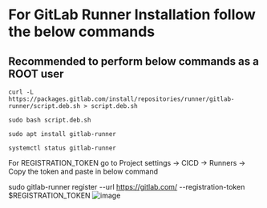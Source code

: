 # For GitLab Runner Installation follow the below commands

Recommended to perform below commands as a ROOT user
----------------------------------------------------------------------------------------------

```
curl -L https://packages.gitlab.com/install/repositories/runner/gitlab-runner/script.deb.sh > script.deb.sh
```
```
sudo bash script.deb.sh
```
```
sudo apt install gitlab-runner
```
```
systemctl status gitlab-runner
```
For REGISTRATION_TOKEN go to Project settings -> CICD -> Runners -> Copy the token and paste in below command

sudo gitlab-runner register --url https://gitlab.com/ --registration-token $REGISTRATION_TOKEN
![image](https://github.com/Pavan-1997/GitLab_CICD/assets/32020205/575cd389-0404-4f2f-a8ee-c975443a531a)

